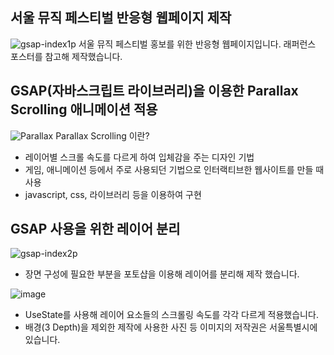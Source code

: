 ## 서울 뮤직 페스티벌 반응형 웹페이지 제작

![gsap-index1p](https://github.com/user-attachments/assets/6ed5dced-296c-480c-9385-8e34a4eee51f)
서울 뮤직 페스티벌 홍보를 위한 반응형 웹페이지입니다. 래퍼런스 포스터를 참고해 제작했습니다.

## GSAP(자바스크립트 라이브러리)을 이용한 Parallax Scrolling 애니메이션 적용

![Parallax](https://github.com/user-attachments/assets/1393ea5d-d64f-4f5f-a761-143c073c065e)
Parallax Scrolling 이란?

-   레이어별 스크롤 속도를 다르게 하여 입체감을 주는 디자인 기법
-   게임, 애니메이션 등에서 주로 사용되던 기법으로 인터랙티브한 웹사이트를 만들 때 사용
-   javascript, css, 라이브러리 등을 이용하여 구현

## GSAP 사용을 위한 레이어 분리
![gsap-index2p](https://github.com/user-attachments/assets/9d112c4b-7ba8-41ed-8d11-4a35fdfe8ea5)
-   장면 구성에 필요한 부분을 포토샵을 이용해 레이어를 분리해 제작 했습니다.
  
![image](https://github.com/user-attachments/assets/d1220c41-28d3-4bca-a17f-73ea4a101b01)
-   UseState를 사용해 레이어 요소들의 스크롤링 속도를 각각 다르게 적용했습니다.
-   배경(3 Depth)을 제외한 제작에 사용한 사진 등 이미지의 저작권은 서울특별시에 있습니다. 

